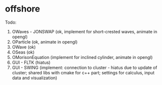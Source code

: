 # offshore

Todo:
1. OWaves - JONSWAP (ok, implement for short-crested waves, animate in opengl)
2. OParticle (ok, animate in opengl)
3. OWave (ok)
4. OSeas (ok)
5. OMorisonEquation (implement for inclined cylinder, animate in opengl)
6. GUI - FLTK (hiatus)
7. GUI - SWING (implement: connection to cluster - hiatus due to update of cluster; shared libs with cmake for c++ part; settings for calculus, input data and visualization)
